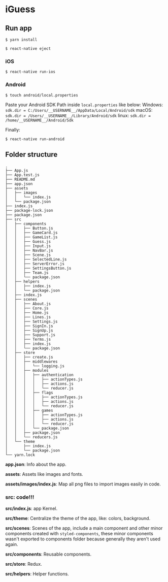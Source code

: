 # iGuess

## Run app

`$ yarn install`

`$ react-native eject`

### iOS

`$ react-native run-ios`

### Android

`$ touch android/local.properties`

Paste your Android SDK Path inside `local.properties` like below:
Windows: `sdk.dir = C:/Users/__USERNAME__/AppData/Local/Android/sdk`
macOS: `sdk.dir = /Users/__USERNAME__/Library/Android/sdk`
linux: `sdk.dir = /home/__USERNAME__/Android/Sdk`

Finally:

`$ react-native run-android`

## Folder structure


```
.
├── App.js
├── App.test.js
├── README.md
├── app.json
├── assets
│   ├── images
│   │   └── index.js
│   └── package.json
├── index.js
├── package-lock.json
├── package.json
├── src
│   ├── components
│   │   ├── Button.js
│   │   ├── GameCard.js
│   │   ├── GameList.js
│   │   ├── Guess.js
│   │   ├── Input.js
│   │   ├── NavBar.js
│   │   ├── Scene.js
│   │   ├── SelectedLine.js
│   │   ├── ServerError.js
│   │   ├── SettingsButton.js
│   │   ├── Team.js
│   │   └── package.json
│   ├── helpers
│   │   ├── index.js
│   │   └── package.json
│   ├── index.js
│   ├── scenes
│   │   ├── About.js
│   │   ├── Core.js
│   │   ├── Home.js
│   │   ├── Lines.js
│   │   ├── Settings.js
│   │   ├── SignIn.js
│   │   ├── SignUp.js
│   │   ├── Support.js
│   │   ├── Terms.js
│   │   ├── index.js
│   │   └── package.json
│   ├── store
│   │   ├── create.js
│   │   ├── middlewares
│   │   │   └── logging.js
│   │   ├── modules
│   │   │   ├── authentication
│   │   │   │   ├── actionTypes.js
│   │   │   │   ├── actions.js
│   │   │   │   └── reducer.js
│   │   │   ├── flags
│   │   │   │   ├── actionTypes.js
│   │   │   │   ├── actions.js
│   │   │   │   └── reducer.js
│   │   │   ├── games
│   │   │   │   ├── actionTypes.js
│   │   │   │   ├── actions.js
│   │   │   │   └── reducer.js
│   │   │   └── package.json
│   │   ├── package.json
│   │   └── reducers.js
│   └── theme
│       ├── index.js
│       └── package.json
└── yarn.lock
```

**app.json**: Info about the app.

**assets**: Assets like images and fonts.

**assets/images/index.js**: Map all png files to import images easily in code.

### **src: code!!!**

**src/index.js**: app Kernel.

**src/theme**: Centralize the theme of the app, like: colors, background.

**src/scenes**: Scenes of the app, include a main component and other minor components created with `styled-components`, these minor components wasn't exported to components folder because generally they aren't used again.

**src/components**: Reusable components.

**src/store**: Redux.

**src/helpers**: Helper functions.